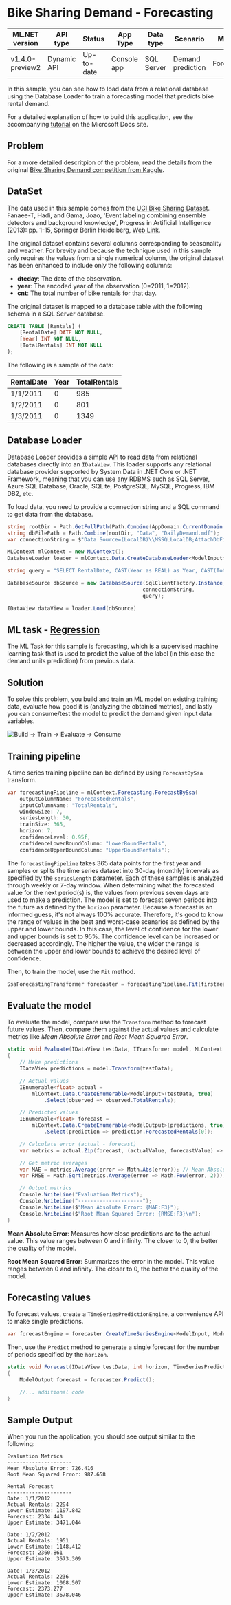 # Bike Sharing Demand - Forecasting

| ML.NET version | API type          | Status                        | App Type    | Data type | Scenario            | ML Task                   | Algorithms                  |
|----------------|-------------------|-------------------------------|-------------|-----------|---------------------|---------------------------|-----------------------------|
| v1.4.0-preview2 | Dynamic API | Up-to-date | Console app | SQL Server | Demand prediction | Forecasting | Single Spectrum Analysis |

In this sample, you can see how to load data from a relational database using the Database Loader to train a forecasting model that predicts bike rental demand. 

For a detailed explanation of how to build this application, see the accompanying [tutorial](https://docs.microsoft.com/dotnet/machine-learning/tutorials/time-series-demand-forecasting) on the Microsoft Docs site.

## Problem

For a more detailed descritpion of the problem, read the details from the original [
Bike Sharing Demand competition from Kaggle](https://www.kaggle.com/c/bike-sharing-demand).

## DataSet

The data used in this sample comes from the [UCI Bike Sharing Dataset](https://archive.ics.uci.edu/ml/datasets/bike+sharing+dataset). Fanaee-T, Hadi, and Gama, Joao, 'Event labeling combining ensemble detectors and background knowledge', Progress in Artificial Intelligence (2013): pp. 1-15, Springer Berlin Heidelberg, [Web Link](https://link.springer.com/article/10.1007%2Fs13748-013-0040-3).

The original dataset contains several columns corresponding to seasonality and weather. For brevity and because the technique used in this sample only requires the values from a single numerical column, the original dataset has been enhanced to include only the following columns:  

- **dteday**: The date of the observation.
- **year**: The encoded year of the observation (0=2011, 1=2012).
- **cnt**: The total number of bike rentals for that day.

The original dataset is mapped to a database table with the following schema in a SQL Server database.

```sql
CREATE TABLE [Rentals] (
	[RentalDate] DATE NOT NULL,
	[Year] INT NOT NULL,
	[TotalRentals] INT NOT NULL
);
```

The following is a sample of the data:

| RentalDate | Year | TotalRentals |
| --- | --- | --- |
|1/1/2011|0|985|
|1/2/2011|0|801|
|1/3/2011|0|1349|

## Database Loader

Database Loader provides a simple API to read data from relational databases directly into an `IDataView`. This loader supports any relational database provider supported by System.Data in .NET Core or .NET Framework, meaning that you can use any RDBMS such as SQL Server, Azure SQL Database, Oracle, SQLite, PostgreSQL, MySQL, Progress, IBM DB2, etc.

To load data, you need to provide a connection string and a SQL command to get data from the database.

```csharp
string rootDir = Path.GetFullPath(Path.Combine(AppDomain.CurrentDomain.BaseDirectory, "../../../"));
string dbFilePath = Path.Combine(rootDir, "Data", "DailyDemand.mdf");
var connectionString = $"Data Source=(LocalDB)\\MSSQLLocalDB;AttachDbFilename={dbFilePath};Integrated Security=True;Connect Timeout=30;";

MLContext mlContext = new MLContext();
DatabaseLoader loader = mlContext.Data.CreateDatabaseLoader<ModelInput>();

string query = "SELECT RentalDate, CAST(Year as REAL) as Year, CAST(TotalRentals as REAL) as TotalRentals FROM Rentals;";

DatabaseSource dbSource = new DatabaseSource(SqlClientFactory.Instance,
                                            connectionString,
                                            query);

IDataView dataView = loader.Load(dbSource)
```

## ML task - [Regression](https://docs.microsoft.com/en-us/dotnet/machine-learning/resources/tasks#regression)

The ML Task for this sample is forecasting, which is a supervised machine learning task that is used to predict the value of the label (in this case the demand units prediction) from previous data.

## Solution

To solve this problem, you build and train an ML model on existing training data, evaluate how good it is (analyzing the obtained metrics), and lastly you can consume/test the model to predict the demand given input data variables.

![Build -> Train -> Evaluate -> Consume](../shared_content/modelpipeline.png)

## Training pipeline

A time series training pipeline can be defined by using `ForecastBySsa` transform.

```csharp
var forecastingPipeline = mlContext.Forecasting.ForecastBySsa(
	outputColumnName: "ForecastedRentals",
	inputColumnName: "TotalRentals",
	windowSize: 7,
	seriesLength: 30,
	trainSize: 365,
	horizon: 7,
	confidenceLevel: 0.95f,
	confidenceLowerBoundColumn: "LowerBoundRentals",
	confidenceUpperBoundColumn: "UpperBoundRentals");
```

The `forecastingPipeline` takes 365 data points for the first year and samples or splits the time series dataset into 30-day (monthly) intervals as specified by the `seriesLength` parameter. Each of these samples is analyzed through weekly or 7-day window. When determining what the forecasted value for the next period(s) is, the values from previous seven days are used to make a prediction. The model is set to forecast seven periods into the future as defined by the `horizon` parameter. Because a forecast is an informed guess, it's not always 100% accurate. Therefore, it's good to know the range of values in the best and worst-case scenarios as defined by the upper and lower bounds. In this case, the level of confidence for the lower and upper bounds is set to 95%. The confidence level can be increased or decreased accordingly. The higher the value, the wider the range is between the upper and lower bounds to achieve the desired level of confidence.

Then, to train the model, use the `Fit` method.

```csharp
SsaForecastingTransformer forecaster = forecastingPipeline.Fit(firstYearData);
```

## Evaluate the model

To evaluate the model, compare use the `Transform` method to forecast future values. Then, compare them against the actual values and calculate metrics like *Mean Absolute Error* and *Root Mean Squared Error*.

```csharp
static void Evaluate(IDataView testData, ITransformer model, MLContext mlContext)
{
	// Make predictions
	IDataView predictions = model.Transform(testData);

	// Actual values
	IEnumerable<float> actual =
		mlContext.Data.CreateEnumerable<ModelInput>(testData, true)
			.Select(observed => observed.TotalRentals);

	// Predicted values
	IEnumerable<float> forecast =
		mlContext.Data.CreateEnumerable<ModelOutput>(predictions, true)
			.Select(prediction => prediction.ForecastedRentals[0]);

	// Calculate error (actual - forecast)
	var metrics = actual.Zip(forecast, (actualValue, forecastValue) => actualValue - forecastValue);

	// Get metric averages
	var MAE = metrics.Average(error => Math.Abs(error)); // Mean Absolute Error
	var RMSE = Math.Sqrt(metrics.Average(error => Math.Pow(error, 2))); // Root Mean Squared Error

	// Output metrics
	Console.WriteLine("Evaluation Metrics");
	Console.WriteLine("---------------------");
	Console.WriteLine($"Mean Absolute Error: {MAE:F3}");
	Console.WriteLine($"Root Mean Squared Error: {RMSE:F3}\n");
}
```

**Mean Absolute Error**: Measures how close predictions are to the actual value. This value ranges between 0 and infinity. The closer to 0, the better the quality of the model.

**Root Mean Squared Error**: Summarizes the error in the model. This value ranges between 0 and infinity. The closer to 0, the better the quality of the model.

## Forecasting values

To forecast values, create a `TimeSeriesPredictionEngine`, a convenience API to make single predictions.

```csharp
var forecastEngine = forecaster.CreateTimeSeriesEngine<ModelInput, ModelOutput>(mlContext);
```

Then, use the `Predict` method to generate a single forecast for the number of periods specified by the `horizon`.

```csharp
static void Forecast(IDataView testData, int horizon, TimeSeriesPredictionEngine<ModelInput, ModelOutput> forecaster, MLContext mlContext)
{
	ModelOutput forecast = forecaster.Predict();

	//... additional code
}
```

## Sample Output

When you run the application, you should see output similar to the following:

```text
Evaluation Metrics
---------------------
Mean Absolute Error: 726.416
Root Mean Squared Error: 987.658

Rental Forecast
---------------------
Date: 1/1/2012
Actual Rentals: 2294
Lower Estimate: 1197.842
Forecast: 2334.443
Upper Estimate: 3471.044

Date: 1/2/2012
Actual Rentals: 1951
Lower Estimate: 1148.412
Forecast: 2360.861
Upper Estimate: 3573.309

Date: 1/3/2012
Actual Rentals: 2236
Lower Estimate: 1068.507
Forecast: 2373.277
Upper Estimate: 3678.046
```
